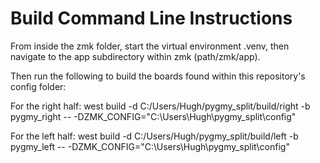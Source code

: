 # Build Command Line Instructions

From inside the zmk folder, start the virtual environment .venv,
then navigate to the app subdirectory within zmk (path/zmk/app).

Then run the following to build the boards found within this repository's config folder:

For the right half:
west build -d C:/Users/Hugh/pygmy_split/build/right -b pygmy_right -- -DZMK_CONFIG="C:\Users\Hugh\pygmy_split\config"

For the left half:
west build -d C:/Users/Hugh/pygmy_split/build/left -b pygmy_left -- -DZMK_CONFIG="C:\Users\Hugh\pygmy_split\config"
